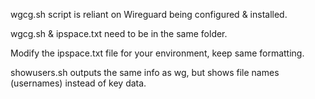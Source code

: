 wgcg.sh script is reliant on Wireguard being configured & installed.

wgcg.sh & ipspace.txt need to be in the same folder.

Modify the ipspace.txt file for your environment, keep same formatting.

showusers.sh outputs the same info as wg, but shows file names (usernames) instead of key data.
